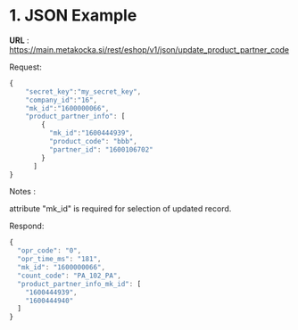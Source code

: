 
# 1. JSON Example
**URL** : https://main.metakocka.si/rest/eshop/v1/json/update_product_partner_code

Request:
```javascript
{
    "secret_key":"my_secret_key",
    "company_id":"16",
    "mk_id":"1600000066",
    "product_partner_info": [
        {
          "mk_id":"1600444939",	
          "product_code": "bbb",
          "partner_id": "1600106702"
        }
      ]    
}
```
Notes :

attribute "mk_id" is required for selection of updated record.

Respond:
```javascript
{
  "opr_code": "0",
  "opr_time_ms": "181",
  "mk_id": "1600000066",
  "count_code": "PA_102_PA",
  "product_partner_info_mk_id": [
    "1600444939",
    "1600444940"
  ]
}
```

